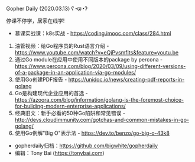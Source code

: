 Gopher Daily (2020.03.13) ʕ◔ϖ◔ʔ

停课不停学，居家在线学! 
* 慕课实战课：k8s实战 - https://coding.imooc.com/class/284.html

1. 油管视频：给Go程序员的Rust语言介绍 - https://www.youtube.com/watch?v=eQjPvsmfIts&feature=youtu.be
2. 通过Go module在应用中使用不同版本的package by percona - https://www.percona.com/blog/2020/03/09/using-different-versions-of-a-package-in-an-application-via-go-modules/
3. 使用Go创建PDF报告 - https://unidoc.io/news/creating-pdf-reports-in-golang
4. Go是构建现代企业应用的首选 - https://azoora.com/blog/information/golang-is-the-foremost-choice-for-building-modern-enterprise-applications/
5. 经典旧文：新手必看的50种Go陷阱和常见错误 - http://devs.cloudimmunity.com/gotchas-and-common-mistakes-in-go-golang/
6. 使用Go例解"Big O"表示法 - https://dev.to/benzo/go-big-o-43k8
 
* gopherdaily归档：https://github.com/bigwhite/gopherdaily
* 编辑：Tony Bai (https://tonybai.com)
